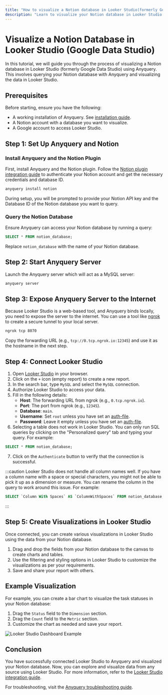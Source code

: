 ```yaml
---
title: "How to visualize a Notion database in Looker Studio(formerly Google Data Studio)?"
description: "Learn to visualize your Notion database in Looker Studio with Anyquery. Install plugins, query data, set up secure connections, and create custom visualizations seamlessly."
---
```


# Visualize a Notion Database in Looker Studio (Google Data Studio)

In this tutorial, we will guide you through the process of visualizing a Notion database in Looker Studio (formerly Google Data Studio) using Anyquery. This involves querying your Notion database with Anyquery and visualizing the data in Looker Studio.

## Prerequisites

Before starting, ensure you have the following:

- A working installation of Anyquery. See [installation guide](https://anyquery.dev/docs/#installation).
- A Notion account with a database you want to visualize.
- A Google account to access Looker Studio.

## Step 1: Set Up Anyquery and Notion

### Install Anyquery and the Notion Plugin

First, install Anyquery and the Notion plugin. Follow the [Notion plugin integration guide](https://anyquery.dev/integrations/notion) to authenticate your Notion account and get the necessary credentials and database ID.

```bash
anyquery install notion
```

During setup, you will be prompted to provide your Notion API key and the Database ID of the Notion database you want to query.

### Query the Notion Database

Ensure Anyquery can access your Notion database by running a query:

```sql
SELECT * FROM notion_database;
```

Replace `notion_database` with the name of your Notion database.

## Step 2: Start Anyquery Server

Launch the Anyquery server which will act as a MySQL server:

```bash
anyquery server
```

## Step 3: Expose Anyquery Server to the Internet

Because Looker Studio is a web-based tool, and Anyquery binds locally, you need to expose the server to the internet. You can use a tool like [ngrok](https://ngrok.com/) to create a secure tunnel to your local server.

```bash
ngrok tcp 8070
```

Copy the forwarding URL (e.g., `tcp://0.tcp.ngrok.io:12345`) and use it as the hostname in the next step.

## Step 4: Connect Looker Studio

1. Open [Looker Studio](https://lookerstudio.google.com/u/0/navigation/reporting) in your browser.
2. Click on the `+` icon (empty report) to create a new report.
3. In the search bar, type `MySQL` and select the `MySQL` connection.
4. Authorize Looker Studio to access your data.
5. Fill in the following details:
   - **Host**: The forwarding URL from ngrok (e.g., `0.tcp.ngrok.io`).
   - **Port**: The port from ngrok (e.g., `12345`).
   - **Database**: `main`.
   - **Username**: Set `root` unless you have set an [auth-file](https://anyquery.dev/docs/usage/mysql-server#adding-authentication).
   - **Password**: Leave it empty unless you have set an [auth-file](https://anyquery.dev/docs/usage/mysql-server#adding-authentication).
6. Selecting a table does not work in Looker Studio. You can only run SQL queries by clicking on the "Personalized query" tab and typing your query. For example:

```sql
SELECT * FROM notion_database;
```

7. Click on the `Authenticate` button to verify that the connection is successful.

:::caution
Looker Studio does not handle all column names well. If you have a column name with a space or special characters, you might not be able to pick it up as a dimension or measure. You can rename the column in the query to work around this issue. For example:

```sql
SELECT `Column With Spaces` AS `ColumnWithSpaces` FROM notion_database;
```
:::

## Step 5: Create Visualizations in Looker Studio

Once connected, you can create various visualizations in Looker Studio using the data from your Notion database.

1. Drag and drop the fields from your Notion database to the canvas to create charts and tables.
2. Use the filtering and styling options in Looker Studio to customize the visualizations as per your requirements.
3. Save and share your report with others.

## Example Visualization

For example, you can create a bar chart to visualize the task statuses in your Notion database:

1. Drag the `Status` field to the `Dimension` section.
2. Drag the `Count` field to the `Metric` section.
3. Customize the chart as needed and save your report.

![Looker Studio Dashboard Example](https://anyquery.dev/images/docs/oE0a8dtb.png)

## Conclusion

You have successfully connected Looker Studio to Anyquery and visualized your Notion database. Now, you can explore and visualize data from any source using Looker Studio. For more information, refer to the [Looker Studio integration guide](https://anyquery.dev/integrations/looker-studio).

For troubleshooting, visit the [Anyquery troubleshooting guide](https://anyquery.dev/docs/usage/troubleshooting/).
